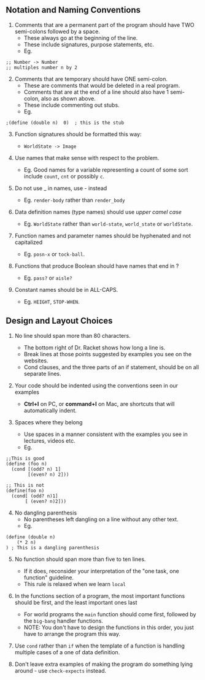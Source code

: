 ## Notation and Naming Conventions
1. Comments that are a permanent part of the program should have TWO semi-colons followed by a space.
	- These always go at the beginning of the line.
	- These include signatures, purpose statements, etc.
	- Eg.
```
;; Number -> Number
;; multiples number n by 2
```

2. Comments that are temporary should have ONE semi-colon.
	- These are comments that would be deleted in a real program.
	- Comments that are at the end of a line should also have 1 semi-colon, also as shown above.
	- These include commenting out stubs.
	- Eg.
```
;(define (double n)  0)  ; this is the stub
```

3. Function signatures should be formatted this way:
	- `WorldState -> Image `

4. Use names that make sense with respect to the problem.
	- Eg. Good names for a variable representing a count of some sort include `count`, `cnt` or possibly `c`.
5. Do not use _ in names, use - instead
	- Eg. `render-body` rather than `render_body`

6. Data definition names (type names) should use *upper camel case*
	- Eg. `WorldState` rather than `world-state`, `world_state` or `worldState`.

7. Function names and parameter names should be hyphenated and not capitalized
	- Eg. `posn-x` or `tock-ball`.

8. Functions that produce Boolean should have names that end in ?
	- Eg. `pass?` or `aisle?`

9. Constant names should be in ALL-CAPS.
	- Eg. `HEIGHT`, `STOP-WHEN`.



## Design and Layout Choices
1. No line should span more than 80 characters.
	- The bottom right of Dr. Racket shows how long a line is.
	- Break lines at those points suggested by examples you see on the websites.
	- Cond clauses, and the three parts of an if statement, should be on all separate lines.

2. Your code should be indented using the conventions seen in our examples
	- **Ctrl+I** on PC, or **command+I** on Mac, are shortcuts that will automatically indent.

3. Spaces where they belong
	- Use spaces in a manner consistent with the examples you see in lectures, videos etc.
	- Eg.
```
;;This is good
(define (foo n) 
  (cond [(odd? n) 1]
        [(even? n) 2]))
				
;; This is not
(define(foo n) 
  (cond[ (odd? n)1]
       [ (even? n)2]))
```

4. No dangling parenthesis
	- No parentheses left dangling on a line without any other text.
	- Eg.
```
(define (double n) 
	(* 2 n)
) ; This is a dangling parenthesis
```

5. No function should span more than five to ten lines.
	- If it does, reconsider your interpretation of the "one task, one function" guideline.
	- This rule is relaxed when we learn `local`

6. In the functions section of a program, the most important functions should be first, and the least important ones last
	- For world programs the `main` function should come first, followed by the `big-bang` handler functions.
	- NOTE: You don't have to design the functions in this order, you just have to arrange the program this way.

7. Use `cond` rather than `if` when the template of a function is handling multiple cases of a one of data definition.

8. Don't leave extra examples of making the program do something lying around - use `check-expects` instead.
